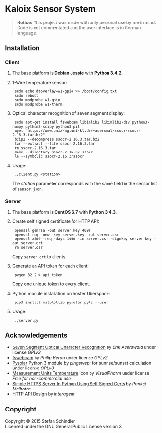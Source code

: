 # Kaloix Sensor System
> **Notice:** This project was made with only personal use by me in mind. Code
> is not commentated and the user interface is in German language.

## Installation
### Client
1. The base platform is  **Debian Jessie** with **Python 3.4.2**.

2. 1-Wire temperature sensor:

		sudo echo dtoverlay=w1-gpio >> /boot/config.txt
		sudo reboot
		sudo modprobe w1-gpio
		sudo modprobe w1-therm

3. Optical character recognition of seven segment display:

		sudo apt-get install fswebcam libimlib2 libimlib2-dev python3-numpy python3-scipy python3-pil
		wget "https://www.unix-ag.uni-kl.de/~auerswal/ssocr/ssocr-2.16.3.tar.bz2"
		bzip2 --decompress ssocr-2.16.3.tar.bz2
		tar --extract --file ssocr-2.16.3.tar
		rm ssocr-2.16.3.tar
		make --directory ssocr-2.16.3/ ssocr
		ln --symbolic ssocr-2.16.3/ssocr

4. Usage:

		./client.py <station>

	The *station* parameter corresponds with the same field in the sensor list
	of `sensor.json`.

### Server
1. The base platform is **CentOS 6.7** with **Python 3.4.3**.

2. Create self signed certificate for HTTP API:

		openssl genrsa -out server.key 4096
		openssl req -new -key server.key -out server.csr
		openssl x509 -req -days 1460 -in server.csr -signkey server.key -out server.crt
		rm server.csr

	Copy `server.crt` to clients.

3. Generate an API token for each client:

		pwgen 32 2 > api_token

	Copy one unique token to every client.

4. Python module installation on hoster Uberspace:

		pip3 install matplotlib pysolar pytz --user

5. Usage:

		./server.py

## Acknowledgements
* [Seven Segment Optical Character Recognition](https://www.unix-ag.uni-kl.de/~auerswal/ssocr/)
  by *Erik Auerswald* under license *GPLv3*
* [fswebcam](http://www.sanslogic.co.uk/fswebcam/) by *Philip Heron* under
  license *GPLv2*
* [Pysolar](http://pysolar.org/) Python 3 module by *pingswept* for
  sunrise/sunset calculation under license *GPLv3*
* [Measurement Units Temperature](http://www.veryicon.com/icons/system/icons8-metro-style/measurement-units-temperature.html)
  icon by *VisualPharm* under license *Free for non-commercial use*
* [Simple HTTPS Server In Python Using Self Signed Certs](http://pankajmalhotra.com/Simple-HTTPS-Server-In-Python-Using-Self-Signed-Certs/)
  by *Pankaj Malhotra*
* [HTTP API Design](https://geemus.gitbooks.io/http-api-design/content/) by
  *interagent*

## Copyright
Copyright © 2015 Stefan Schindler  
Licensed under the GNU General Public License version 3
